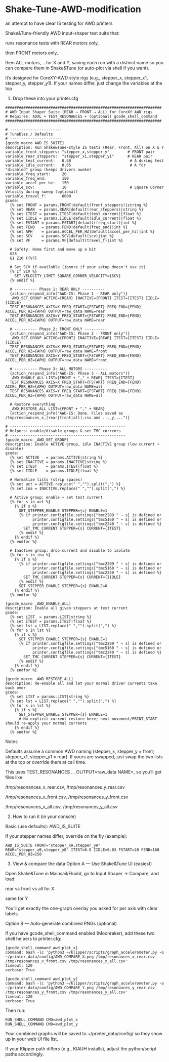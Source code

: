 # Shake-Tune-AWD-modification
an attempt to have clear IS testing for AWD printers



Shake&Tune-friendly AWD input-shaper test suite that:

runs resonance tests with REAR motors only,

then FRONT motors only,

then ALL motors,
…for X and Y, saving each run with a distinct name so you can compare them in Shake&Tune (or auto-plot via shell if you want).

It’s designed for CoreXY-AWD style rigs (e.g., stepper_x, stepper_x1, stepper_y, stepper_y1). If your names differ, just change the variables at the top.

1) Drop these into your printer.cfg
```
#####################################################################
# AWD Input Shaper Suite (REAR → FRONT → ALL) for CoreXY AWD rigs
# Requires: ADXL + TEST_RESONANCES + (optional) gcode_shell_command
#####################################################################

# -----------------------
# Tunables / Defaults
# -----------------------
[gcode_macro AWD_IS_SUITE]
description: Run Shake&Tune-style IS tests (Rear, Front, All) on X & Y
variable_front_steppers: "stepper_x,stepper_y"        # FRONT pair
variable_rear_steppers:  "stepper_x1,stepper_y1"      # REAR pair
variable_test_current:   0.80                          # A during test
variable_idle_current:   0.05                          # A for "disabled" group (keeps drivers awake)
variable_freq_start:     20
variable_freq_end:       150
variable_accel_per_hz:   150
variable_scv:            10                            # Square Corner Velocity during sweep (optional)
variable_travel_f:       6000
gcode:
  {% set FRONT = params.FRONT|default(front_steppers)|string %}
  {% set REAR  = params.REAR|default(rear_steppers)|string %}
  {% set ITEST = params.ITEST|default(test_current)|float %}
  {% set IIDLE = params.IIDLE|default(idle_current)|float %}
  {% set FSTART = params.FSTART|default(freq_start)|int %}
  {% set FEND   = params.FEND|default(freq_end)|int %}
  {% set APH    = params.ACCEL_PER_HZ|default(accel_per_hz)|int %}
  {% set SCV    = params.SCV|default(scv)|int %}
  {% set VF     = params.VF|default(travel_f)|int %}

  # Safety: Home first and move up a bit
  G28
  G1 Z10 F{VF}

  # Set SCV if available (ignore if your setup doesn't use it)
  {% if SCV %}
    SET_VELOCITY_LIMIT SQUARE_CORNER_VELOCITY={SCV}
  {% endif %}

  # ---------- Phase 1: REAR ONLY ----------
  {action_respond_info("AWD-IS: Phase 1 - REAR only")}
  _AWD_SET_GROUP ACTIVE={REAR} INACTIVE={FRONT} ITEST={ITEST} IIDLE={IIDLE}
  TEST_RESONANCES AXIS=X FREQ_START={FSTART} FREQ_END={FEND} ACCEL_PER_HZ={APH} OUTPUT=raw_data NAME=rear
  TEST_RESONANCES AXIS=Y FREQ_START={FSTART} FREQ_END={FEND} ACCEL_PER_HZ={APH} OUTPUT=raw_data NAME=rear

  # ---------- Phase 2: FRONT ONLY ----------
  {action_respond_info("AWD-IS: Phase 2 - FRONT only")}
  _AWD_SET_GROUP ACTIVE={FRONT} INACTIVE={REAR} ITEST={ITEST} IIDLE={IIDLE}
  TEST_RESONANCES AXIS=X FREQ_START={FSTART} FREQ_END={FEND} ACCEL_PER_HZ={APH} OUTPUT=raw_data NAME=front
  TEST_RESONANCES AXIS=Y FREQ_START={FSTART} FREQ_END={FEND} ACCEL_PER_HZ={APH} OUTPUT=raw_data NAME=front

  # ---------- Phase 3: ALL MOTORS ----------
  {action_respond_info("AWD-IS: Phase 3 - ALL motors")}
  _AWD_ENABLE_ALL LIST={FRONT + "," + REAR} ITEST={ITEST}
  TEST_RESONANCES AXIS=X FREQ_START={FSTART} FREQ_END={FEND} ACCEL_PER_HZ={APH} OUTPUT=raw_data NAME=all
  TEST_RESONANCES AXIS=Y FREQ_START={FSTART} FREQ_END={FEND} ACCEL_PER_HZ={APH} OUTPUT=raw_data NAME=all

  # Restore everything
  _AWD_RESTORE_ALL LIST={FRONT + "," + REAR}
  {action_respond_info("AWD-IS: Done. Files saved as /tmp/resonances_x_[rear|front|all].csv and ..._y_...")}

# ---------------------------------------------------
# Helpers: enable/disable groups & set TMC currents
# ---------------------------------------------------
[gcode_macro _AWD_SET_GROUP]
description: Enable ACTIVE group, idle INACTIVE group (low current + disable)
gcode:
  {% set ACTIVE   = params.ACTIVE|string %}
  {% set INACTIVE = params.INACTIVE|string %}
  {% set ITEST    = params.ITEST|float %}
  {% set IIDLE    = params.IIDLE|float %}

  # Normalize lists (strip spaces)
  {% set act = ACTIVE.replace(" ","").split(",") %}
  {% set ina = INACTIVE.replace(" ","").split(",") %}

  # Active group: enable + set test current
  {% for s in act %}
    {% if s %}
      SET_STEPPER_ENABLE STEPPER={s} ENABLE=1
      {% if printer.configfile.settings["tmc2209 " ~ s] is defined or
            printer.configfile.settings["tmc5160 " ~ s] is defined or
            printer.configfile.settings["tmc2240 " ~ s] is defined %}
        SET_TMC_CURRENT STEPPER={s} CURRENT={ITEST}
      {% endif %}
    {% endif %}
  {% endfor %}

  # Inactive group: drop current and disable to isolate
  {% for s in ina %}
    {% if s %}
      {% if printer.configfile.settings["tmc2209 " ~ s] is defined or
            printer.configfile.settings["tmc5160 " ~ s] is defined or
            printer.configfile.settings["tmc2240 " ~ s] is defined %}
        SET_TMC_CURRENT STEPPER={s} CURRENT={IIDLE}
      {% endif %}
      SET_STEPPER_ENABLE STEPPER={s} ENABLE=0
    {% endif %}
  {% endfor %}

[gcode_macro _AWD_ENABLE_ALL]
description: Enable all given steppers at test current
gcode:
  {% set LIST  = params.LIST|string %}
  {% set ITEST = params.ITEST|float %}
  {% set lst = LIST.replace(" ","").split(",") %}
  {% for s in lst %}
    {% if s %}
      SET_STEPPER_ENABLE STEPPER={s} ENABLE=1
      {% if printer.configfile.settings["tmc2209 " ~ s] is defined or
            printer.configfile.settings["tmc5160 " ~ s] is defined or
            printer.configfile.settings["tmc2240 " ~ s] is defined %}
        SET_TMC_CURRENT STEPPER={s} CURRENT={ITEST}
      {% endif %}
    {% endif %}
  {% endfor %}

[gcode_macro _AWD_RESTORE_ALL]
description: Re-enable all and let your normal driver currents take back over
gcode:
  {% set LIST = params.LIST|string %}
  {% set lst = LIST.replace(" ","").split(",") %}
  {% for s in lst %}
    {% if s %}
      SET_STEPPER_ENABLE STEPPER={s} ENABLE=1
      # No explicit current restore here; next movement/PRINT_START should re-apply your normal currents
    {% endif %}
  {% endfor %}
```

Notes

Defaults assume a common AWD naming (stepper_x, stepper_y = front; stepper_x1, stepper_y1 = rear). If yours are swapped, just swap the two lists at the top or override them at call time.

This uses TEST_RESONANCES ... OUTPUT=raw_data NAME=<tag>, so you’ll get files like:

/tmp/resonances_x_rear.csv, /tmp/resonances_y_rear.csv

/tmp/resonances_x_front.csv, /tmp/resonances_y_front.csv

/tmp/resonances_x_all.csv, /tmp/resonances_y_all.csv

2) How to run it (in your console)

Basic (use defaults):
AWD_IS_SUITE

If your stepper names differ, override on the fly (example):
```
AWD_IS_SUITE FRONT="stepper_xA,stepper_yA" REAR="stepper_xB,stepper_yB" ITEST=0.9 IIDLE=0.03 FSTART=20 FEND=160 ACCEL_PER_HZ=150
```
3) View & compare the data
Option A — Use Shake&Tune UI (easiest)

Open Shake&Tune in Mainsail/Fluidd, go to Input Shaper → Compare, and load:

rear vs front vs all for X

same for Y

You’ll get exactly the one-graph overlay you asked for per axis with clear labels.

Option B — Auto-generate combined PNGs (optional)

If you have gcode_shell_command enabled (Moonraker), add these two shell helpers to printer.cfg:
```
[gcode_shell_command awd_plot_x]
command: bash -lc 'python3 ~/klipper/scripts/graph_accelerometer.py -o ~/printer_data/config/AWD_COMPARE_X.png /tmp/resonances_x_rear.csv /tmp/resonances_x_front.csv /tmp/resonances_x_all.csv'
timeout: 120
verbose: True

[gcode_shell_command awd_plot_y]
command: bash -lc 'python3 ~/klipper/scripts/graph_accelerometer.py -o ~/printer_data/config/AWD_COMPARE_Y.png /tmp/resonances_y_rear.csv /tmp/resonances_y_front.csv /tmp/resonances_y_all.csv'
timeout: 120
verbose: True
```

Then run:
```
RUN_SHELL_COMMAND CMD=awd_plot_x
RUN_SHELL_COMMAND CMD=awd_plot_y
```

Your combined graphs will be saved to ~/printer_data/config/ so they show up in your web UI file list.

If your Klipper path differs (e.g., KIAUH installs), adjust the python/script paths accordingly.
